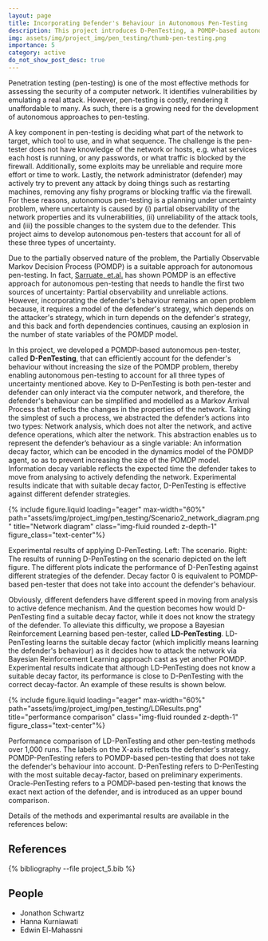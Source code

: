 ```yaml
---
layout: page
title: Incorporating Defender's Behaviour in Autonomous Pen-Testing
description: This project introduces D-PenTesting, a POMDP-based autonomous penetration tester that models defender behavior using a simplified "information decay factor," allowing it to handle all three key uncertainties: partial observability, unreliable actions, and active defense. To address situations where the defender’s behavior is unknown, LD-PenTesting uses Bayesian Reinforcement Learning to learn the appropriate decay factor during the attack process. Experimental results show that LD-PenTesting performs nearly as well as D-PenTesting with a known decay factor, making it a practical solution for real-world autonomous pen-testing.
img: assets/img/project_img/pen_testing/thumb-pen-testing.png
importance: 5
category: active
do_not_show_post_desc: true
---
```


<p class="text-justify">
Penetration testing (pen-testing) is one of the most effective methods for assessing the security of a computer network. It identifies vulnerabilities by emulating a real attack. However, pen-testing is costly, rendering it unaffordable to many. As such, there is a growing need for the development of autonomous approaches to pen-testing.
</p>

<p class="text-justify">
A key component in pen-testing is deciding what part of the network to target, which tool to use, and in what sequence. The challenge is the pen-tester does not have knowledge of the network or hosts, e.g. what services each host is running, or any passwords, or what traffic is blocked by the firewall. Additionally, some exploits may be unreliable and require more effort or time to work. Lastly, the network administrator (defender) may actively try to prevent any attack by doing things such as restarting machines, removing any fishy programs or blocking traffic via the firewall. For these reasons, autonomous pen-testing is a planning under uncertainty problem, where uncertainty is caused by (i) partial observability of the network properties and its vulnerabilities, (ii) unreliability of the attack tools, and (iii) the possible changes to the system due to the defender. This project aims to develop autonomous pen-testers that account for all of these three types of uncertainty.
</p>

<p class="text-justify">
Due to the partially observed nature of the problem, the Partially Observable Markov Decision Process (POMDP) is a suitable approach for autonomous pen-testing. In fact, <a target="_blank" href="https://arxiv.org/abs/1307.8182" >Sarruate, et.al.</a> has shown POMDP is an effective approach for autonomous pen-testing that needs to handle the first two sources of uncertainty: Partial observability and unreliable actions. However, incorporating the defender's behaviour remains an open problem because, it requires a model of the defender's strategy, which depends on the attacker's strategy, which in turn depends on the defender's strategy, and this back and forth dependencies continues, causing an explosion in the number of state variables of the POMDP model.
</p>

<p class="text-justify">
In this project, we developed a POMDP-based autonomous pen-tester, called <strong>D-PenTesting</strong>, that can efficiently account for the defender's behaviour without increasing the size of the POMDP problem, thereby enabling autonomous pen-testing to account for all three types of uncertainty mentioned above. Key to D-PenTesting is both pen-tester and defender can only interact via the computer network, and therefore, the defender's behaviour can be simplified and modelled as a Markov Arrival Process that reflects the changes in the properties of the network. Taking the simplest of such a process, we abstracted the defender’s actions into two types: Network analysis, which does not alter the network, and active defence operations, which alter the network. This abstraction enables us to represent the defender’s behaviour as a single variable: An information decay factor, which can be encoded in the dynamics model of the POMDP agent, so as to prevent increasing the size of the POMDP model. Information decay variable reflects the expected time the defender takes to move from analysing to actively defending the network. Experimental results indicate that with suitable decay factor, D-PenTesting is effective against different defender strategies.
</p>

{% include figure.liquid loading="eager" max-width="60%" path="assets/img/project_img/pen_testing/Scenario2_network_diagram.png" title="Network diagram" class="img-fluid rounded z-depth-1" figure_class="text-center"%}

<div class="caption">
    Experimental results of applying D-PenTesting. Left: The scenario. Right: The results of running D-PenTesting on the scenario depicted on the left figure. The different plots indicate the performance of D-PenTesting against different strategies of the defender. Decay factor 0 is equivalent to POMDP-based pen-tester that does not take into account the defender's behaviour.
</div>

<p class="text-justify">
Obviously, different defenders have different speed in moving from analysis to active defence mechanism. And the question becomes how would D-PenTesting find a suitable decay factor, while it does not know the strategy of the defender. To alleviate this difficulty, we propose a Bayesian Reinforcement Learning based pen-tester, called <strong>LD-PenTesting</strong>. LD-PenTesting learns the suitable decay factor (which implicitly means learning the defender's behaviour) as it decides how to attack the network via Bayesian Reinforcement Learning approach cast as yet another POMDP. Experimental results indicate that although LD-PenTesting does not know a suitable decay factor, its performance is close to D-PenTesting with the correct decay-factor. An example of these results is shown below.
</p>

{% include figure.liquid loading="eager" max-width="60%" path="assets/img/project_img/pen_testing/LDResults.png" title="performance comparison" class="img-fluid rounded z-depth-1" figure_class="text-center"%}

<div class="caption">
    Performance comparison of LD-PenTesting and other pen-testing methods over 1,000 runs. The labels on the X-axis reflects the defender's strategy. POMDP-PenTesting refers to POMDP-based pen-testing that does not take the defender's behaviour into account. D-PenTesting refers to D-PenTesting with the most suitable decay-factor, based on preliminary experiments. Oracle-PenTesting refers to a POMDP-based pen-testing that knows the exact next action of the defender, and is introduced as an upper bound comparison.
</div>

<p class="text-justify">
Details of the methods and experimantal results are available in the references below:
</p>

<h2> References </h2>

<div class="publications">
   {% bibliography --file project_5.bib %}
</div>

<h2> People </h2>
<ul>
    <li>Jonathon Schwartz</li>
    <li>Hanna Kurniawati</li>
    <li>Edwin El-Mahassni</li>
</ul>
